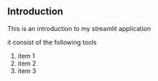 ## Introduction

This is an introduction to my streamlit application

it consist of the following tools

1. item 1
2. item 2
3. item 3